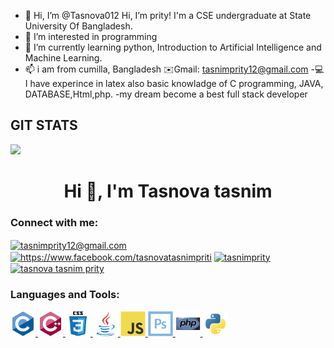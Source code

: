 - 👋 Hi, I’m @Tasnova012 Hi, I’m prity! I'm a CSE undergraduate at State University Of Bangladesh.
- 👀 I’m interested in programming
- 🌱 I’m currently learning python, Introduction to Artificial Intelligence and Machine Learning.
- 📫 i am from cumilla, Bangladesh
✉️Gmail: tasnimprity12@gmail.com
-💻 I have experince in latex also basic knowladge of C programming, JAVA, DATABASE,Html,php.
-my dream become a best full stack developer
<!---
Tasnova012/Tasnova012 is a ✨ special ✨ repository because its `README.md` (this file) appears on your GitHub profile.
You can click the Preview link to take a look at your changes.
--->
## GIT STATS
<img src="https://github-readme-stats.vercel.app/api?username=Tasnova012&show_icons=true&theme=radical&title_color=8E2DE2&text_color=fff&icone_color=8E2DE2">

<h1 align="center">Hi 👋, I'm Tasnova tasnim</h1>
<h3 align="center"></h3>

### <h3 align="left">Connect with me:</h3>
<p align="left">
<a href="https://linkedin.com/in/tasnimprity12@gmail.com" target="blank"><img align="center" src="https://raw.githubusercontent.com/rahuldkjain/github-profile-readme-generator/master/src/images/icons/Social/linked-in-alt.svg" alt="tasnimprity12@gmail.com" height="30" width="40" /></a>
<a href="https://fb.com/https://www.facebook.com/tasnovatasnimpriti" target="blank"><img align="center" src="https://raw.githubusercontent.com/rahuldkjain/github-profile-readme-generator/master/src/images/icons/Social/facebook.svg" alt="https://www.facebook.com/tasnovatasnimpriti" height="30" width="40" /></a>
<a href="https://instagram.com/https://instagram.com/tasnimprity?utm_medium=copy_link" target="blank"><img align="center" src="https://raw.githubusercontent.com/rahuldkjain/github-profile-readme-generator/master/src/images/icons/Social/instagram.svg" alt="tasnimprity" height="30" width="40" /></a>
<a href="https://www.youtube.com/c/https://m.youtube.com/channel/UCHaqlXygrWSC7caQ0NiForA" target="blank"><img align="center" src="https://raw.githubusercontent.com/rahuldkjain/github-profile-readme-generator/master/src/images/icons/Social/youtube.svg" alt="tasnova tasnim prity" height="30" width="40" /></a>
</p>

 ### <h3 align="left">Languages and Tools:</h3>
<p align="left"> <a href="https://www.cprogramming.com/" target="_blank"> <img src="https://raw.githubusercontent.com/devicons/devicon/master/icons/c/c-original.svg" alt="c" width="40" height="40"/> </a> <a href="https://www.w3schools.com/cpp/" target="_blank"> <img src="https://raw.githubusercontent.com/devicons/devicon/master/icons/cplusplus/cplusplus-original.svg" alt="cplusplus" width="40" height="40"/> </a> <a href="https://www.w3schools.com/css/" target="_blank"> <img src="https://raw.githubusercontent.com/devicons/devicon/master/icons/css3/css3-original-wordmark.svg" alt="css3" width="40" height="40"/> </a> <a href="https://www.java.com" target="_blank"> <img src="https://raw.githubusercontent.com/devicons/devicon/master/icons/java/java-original.svg" alt="java" width="40" height="40"/> </a> <a href="https://developer.mozilla.org/en-US/docs/Web/JavaScript" target="_blank"> <img src="https://raw.githubusercontent.com/devicons/devicon/master/icons/javascript/javascript-original.svg" alt="javascript" width="40" height="40"/> </a> <a href="https://www.photoshop.com/en" target="_blank"> <img src="https://raw.githubusercontent.com/devicons/devicon/master/icons/photoshop/photoshop-line.svg" alt="photoshop" width="40" height="40"/> </a> <a href="https://www.php.net" target="_blank"> <img src="https://raw.githubusercontent.com/devicons/devicon/master/icons/php/php-original.svg" alt="php" width="40" height="40"/> </a> <a href="https://www.python.org" target="_blank"> <img src="https://raw.githubusercontent.com/devicons/devicon/master/icons/python/python-original.svg" alt="python" width="40" height="40"/> </a> </p>


